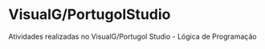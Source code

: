 # VisualG/PortugolStudio
 Atividades realizadas no VisualG/Portugol Studio - Lógica de Programação 
